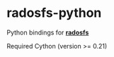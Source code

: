radosfs-python
==============

Python bindings for [**radosfs**](https://github.com/joaquimrocha/radosfs)

Required Cython (version >= 0.21)